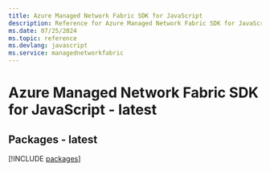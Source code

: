 ```yaml
---
title: Azure Managed Network Fabric SDK for JavaScript
description: Reference for Azure Managed Network Fabric SDK for JavaScript
ms.date: 07/25/2024
ms.topic: reference
ms.devlang: javascript
ms.service: managednetworkfabric
---
```

# Azure Managed Network Fabric SDK for JavaScript - latest
## Packages - latest
[!INCLUDE [packages](managed-network-fabric-index.md)]